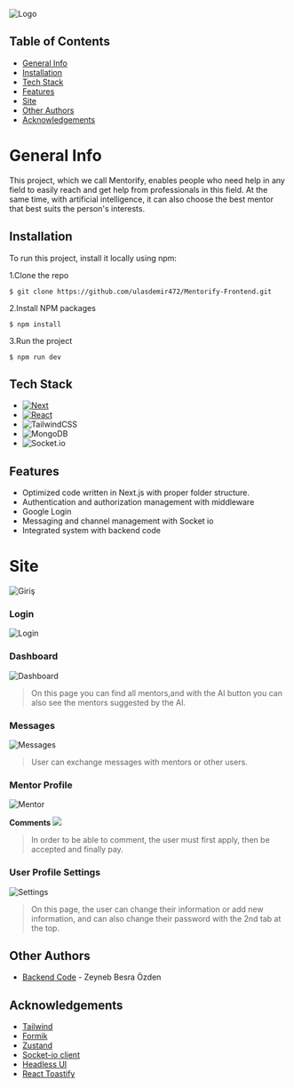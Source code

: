 
![Logo](https://github.com/ulasdemir472/Best-README-Template/assets/92229764/6375fb58-afb2-4b60-b78e-b4d5b98cc974)


## Table of Contents

* [General Info](#general-info)
* [Installation](#installation)
* [Tech Stack](#tech-stack)
* [Features](#features)
* [Site](#site)
* [Other Authors](#other-authors)
* [Acknowledgements](#acknowledgements)

# General Info

This project, which we call Mentorify, enables people who need help in any field to easily reach and get help from professionals in this field. At the same time, with artificial intelligence, it can also choose the best mentor that best suits the person's interests.


## Installation

To run this project, install it locally using npm:

1.Clone the repo
```
$ git clone https://github.com/ulasdemir472/Mentorify-Frontend.git
```
2.Install NPM packages
```
$ npm install
```
3.Run the project
```
$ npm run dev
```
## Tech Stack

* [![Next][Next.js]][Next-url]
* [![React][React.js]][React-url]
* ![TailwindCSS](https://img.shields.io/badge/tailwindcss-%2338B2AC.svg?style=for-the-badge&logo=tailwind-css&logoColor=white)
* ![MongoDB](https://img.shields.io/badge/MongoDB-%234ea94b.svg?style=for-the-badge&logo=mongodb&logoColor=white)
* ![Socket.io](https://img.shields.io/badge/Socket.io-black?style=for-the-badge&logo=socket.io&badgeColor=010101)


## Features

- Optimized code written in Next.js with proper folder structure.
- Authentication and authorization management with middleware
- Google Login
- Messaging and channel management with Socket io
- Integrated system with backend code



# Site

![Giriş](https://github.com/ulasdemir472/Best-README-Template/assets/92229764/a776ff95-4fe4-4dac-ac38-520679317baa)

### Login
![Login](https://github.com/ulasdemir472/Best-README-Template/assets/92229764/87dd85fa-c150-4a98-b856-59220f7e1b5d)

### Dashboard
![Dashboard](https://github.com/ulasdemir472/Best-README-Template/assets/92229764/dba19f35-69e3-47e6-a156-3ae664d62697)

> On this page you can find all mentors,and with the AI button you can also see the mentors suggested by the AI.


### Messages
![Messages](https://github.com/ulasdemir472/Best-README-Template/assets/92229764/515d8920-660e-4900-87b2-4200d53a0df1)

> User can exchange messages with mentors or other users.


### Mentor Profile
![Mentor](https://github.com/ulasdemir472/Best-README-Template/assets/92229764/68823c4d-b38c-4c15-a64e-7443653a3073)


**Comments**
![](https://github.com/ulasdemir472/Best-README-Template/assets/92229764/c8201940-383b-4e6b-a8f0-267f3696b631)

> In order to be able to comment, the user must first apply, then be accepted and finally pay.


### User Profile Settings
![Settings](https://github.com/ulasdemir472/Best-README-Template/assets/92229764/61bd5472-a544-463c-84c2-7c1811ecd8a0)

> On this page, the user can change their information or add new information, and can also change their password with the 2nd tab at the top.


## Other Authors

- [Backend Code](https://github.com/zeynebbesra/Mentorify-Backend) - Zeyneb Besra Özden


## Acknowledgements

 - [Tailwind](https://tailwindui.com/documentation)
 - [Formik](https://formik.org/docs/overview)
 - [Zustand](https://docs.pmnd.rs/zustand/getting-started/introduction)
 - [Socket-io client](https://www.npmjs.com/package/socket.io-client)
 - [Headless UI](https://headlessui.com/)
 - [React Toastify](https://www.npmjs.com/package/react-toastify)

<!-- MARKDOWN LINKS & IMAGES -->
<!-- https://www.markdownguide.org/basic-syntax/#reference-style-links -->
[Next.js]: https://img.shields.io/badge/next.js-000000?style=for-the-badge&logo=nextdotjs&logoColor=white
[Next-url]: https://nextjs.org/
[React.js]: https://img.shields.io/badge/React-20232A?style=for-the-badge&logo=react&logoColor=61DAFB
[React-url]: https://reactjs.org/
[Tailwind]: https://img.shields.io/badge/tailwindcss-%2338B2AC.svg?style=for-the-badge&logo=tailwind-css&logoColor=white
[Tailwind-url]: https://tailwindui.com/
